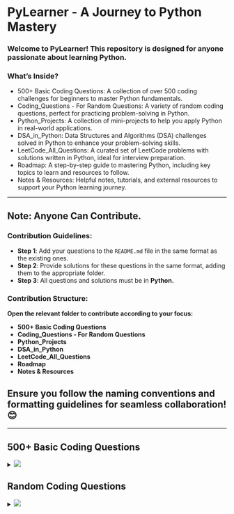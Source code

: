 # PyLearner - A Journey to Python Mastery

### Welcome to PyLearner! This repository is designed for anyone passionate about learning Python. 

### What’s Inside?
- 500+ Basic Coding Questions: A collection of over 500 coding challenges for beginners to master Python fundamentals.
- Coding_Questions - For Random Questions: A variety of random coding questions, perfect for practicing problem-solving in Python.
- Python_Projects: A collection of mini-projects to help you apply Python in real-world applications.
- DSA_in_Python: Data Structures and Algorithms (DSA) challenges solved in Python to enhance your problem-solving skills.
- LeetCode_All_Questions: A curated set of LeetCode problems with solutions written in Python, ideal for interview preparation.
- Roadmap: A step-by-step guide to mastering Python, including key topics to learn and resources to follow.
- Notes & Resources: Helpful notes, tutorials, and external resources to support your Python learning journey.
  
---
## Note: Anyone Can Contribute. 

### Contribution Guidelines:
- **Step 1**: Add your questions to the `README.md` file in the same format as the existing ones.
- **Step 2**: Provide solutions for these questions in the same format, adding them to the appropriate folder.
- **Step 3**: All questions and solutions must be in <b>Python.  

### Contribution Structure:  
Open the relevant folder to contribute according to your focus:  
- **500+ Basic Coding Questions**
- **Coding_Questions** - For Random Questions
- **Python_Projects**  
- **DSA_in_Python**  
- **LeetCode_All_Questions**
- **Roadmap**
- **Notes & Resources** 

## Ensure you follow the naming conventions and formatting guidelines for seamless collaboration! 😊
--- 

## 500+ Basic Coding Questions

<details>
<summary><img id="Basic_Python_Coding_Questions" src="https://img.shields.io/badge/500+_Basic_Coding_Questions-red?style=for-the-badge"></summary>

| S.N             | Problem Name| Solution                                                                                        | Solved/Unsolved |
|:-------------------:|---|------------------------------------------------------------------------------------------------------|:----------------:|
 | 001         ||      | []() ||
 | 002               | []() ||
 | 003               | []() ||
 | 004              | []() ||
 
  </details>

  ## Random Coding Questions

<details>
<summary><img id="Random_Coding_Questions" src="https://img.shields.io/badge/Random Coding Questions-blue?style=for-the-badge"></summary>

| S.N             | Read the Problem | Solution                                                                               | Solved/Unsolved     |
|:-------------------:|---|------------------------------------------------------------------------------------------------------|:----------------:|
 | Challenge 1      | [Click Here]() | [Solution](Coding_Questions/Question_0001.py) | |
 
 
  </details>

